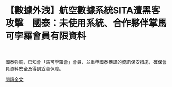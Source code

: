 # 【數據外洩】航空數據系統SITA遭黑客攻擊　國泰：未使用系統、合作夥伴掌馬可孛羅會員有限資料

<!--more-->
<!--66-->
<br><br/>
國泰強調，已知會「馬可孛羅會」會員，並重申國泰嚴謹的資訊保安措施，確保會員資料安全及得到妥善保障。

[閱讀全文](https://inews.hket.com/article/2893895/%E3%80%90%E6%95%B8%E6%93%9A%E5%A4%96%E6%B4%A9%E3%80%91%E8%88%AA%E7%A9%BA%E6%95%B8%E6%93%9A%E7%B3%BB%E7%B5%B1SITA%E9%81%AD%E9%BB%91%E5%AE%A2%E6%94%BB%E6%93%8A%E3%80%80%E5%9C%8B%E6%B3%B0%EF%BC%9A%E6%9C%AA%E4%BD%BF%E7%94%A8%E7%B3%BB%E7%B5%B1%E3%80%81%E5%90%88%E4%BD%9C%E5%A4%A5%E4%BC%B4%E6%8E%8C%E9%A6%AC%E5%8F%AF%E5%AD%9B%E7%BE%85%E6%9C%83%E5%93%A1%E6%9C%89%E9%99%90%E8%B3%87%E6%96%99)


